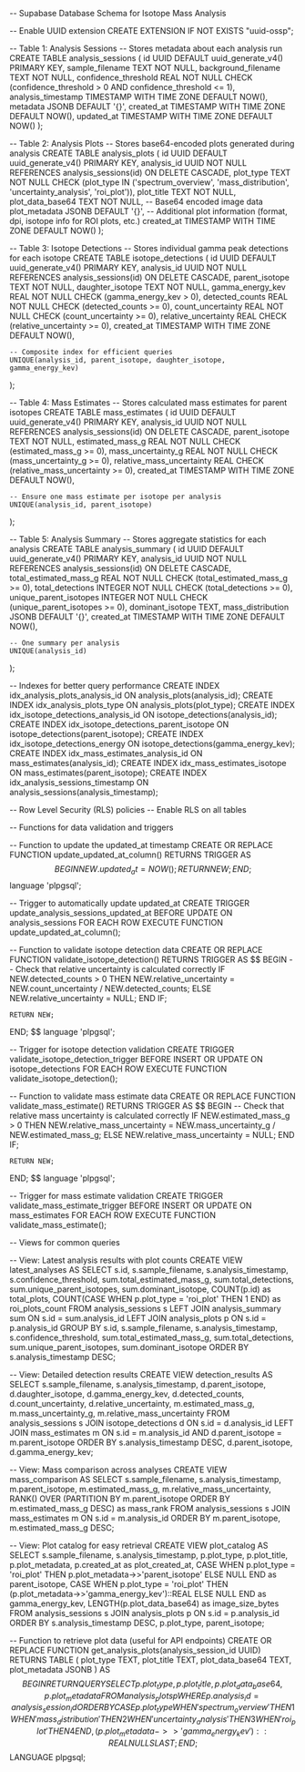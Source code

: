 -- Supabase Database Schema for Isotope Mass Analysis

-- Enable UUID extension
CREATE EXTENSION IF NOT EXISTS "uuid-ossp";

-- Table 1: Analysis Sessions
-- Stores metadata about each analysis run
CREATE TABLE analysis_sessions (
    id UUID DEFAULT uuid_generate_v4() PRIMARY KEY,
    sample_filename TEXT NOT NULL,
    background_filename TEXT NOT NULL,
    confidence_threshold REAL NOT NULL CHECK (confidence_threshold > 0 AND confidence_threshold <= 1),
    analysis_timestamp TIMESTAMP WITH TIME ZONE DEFAULT NOW(),
    metadata JSONB DEFAULT '{}',
    created_at TIMESTAMP WITH TIME ZONE DEFAULT NOW(),
    updated_at TIMESTAMP WITH TIME ZONE DEFAULT NOW()
);

-- Table 2: Analysis Plots
-- Stores base64-encoded plots generated during analysis
CREATE TABLE analysis_plots (
    id UUID DEFAULT uuid_generate_v4() PRIMARY KEY,
    analysis_id UUID NOT NULL REFERENCES analysis_sessions(id) ON DELETE CASCADE,
    plot_type TEXT NOT NULL CHECK (plot_type IN ('spectrum_overview', 'mass_distribution', 'uncertainty_analysis', 'roi_plot')),
    plot_title TEXT NOT NULL,
    plot_data_base64 TEXT NOT NULL, -- Base64 encoded image data
    plot_metadata JSONB DEFAULT '{}', -- Additional plot information (format, dpi, isotope info for ROI plots, etc.)
    created_at TIMESTAMP WITH TIME ZONE DEFAULT NOW()
);

-- Table 3: Isotope Detections
-- Stores individual gamma peak detections for each isotope
CREATE TABLE isotope_detections (
    id UUID DEFAULT uuid_generate_v4() PRIMARY KEY,
    analysis_id UUID NOT NULL REFERENCES analysis_sessions(id) ON DELETE CASCADE,
    parent_isotope TEXT NOT NULL,
    daughter_isotope TEXT NOT NULL,
    gamma_energy_kev REAL NOT NULL CHECK (gamma_energy_kev > 0),
    detected_counts REAL NOT NULL CHECK (detected_counts >= 0),
    count_uncertainty REAL NOT NULL CHECK (count_uncertainty >= 0),
    relative_uncertainty REAL CHECK (relative_uncertainty >= 0),
    created_at TIMESTAMP WITH TIME ZONE DEFAULT NOW(),
    
    -- Composite index for efficient queries
    UNIQUE(analysis_id, parent_isotope, daughter_isotope, gamma_energy_kev)
);

-- Table 4: Mass Estimates
-- Stores calculated mass estimates for parent isotopes
CREATE TABLE mass_estimates (
    id UUID DEFAULT uuid_generate_v4() PRIMARY KEY,
    analysis_id UUID NOT NULL REFERENCES analysis_sessions(id) ON DELETE CASCADE,
    parent_isotope TEXT NOT NULL,
    estimated_mass_g REAL NOT NULL CHECK (estimated_mass_g >= 0),
    mass_uncertainty_g REAL NOT NULL CHECK (mass_uncertainty_g >= 0),
    relative_mass_uncertainty REAL CHECK (relative_mass_uncertainty >= 0),
    created_at TIMESTAMP WITH TIME ZONE DEFAULT NOW(),
    
    -- Ensure one mass estimate per isotope per analysis
    UNIQUE(analysis_id, parent_isotope)
);

-- Table 5: Analysis Summary
-- Stores aggregate statistics for each analysis
CREATE TABLE analysis_summary (
    id UUID DEFAULT uuid_generate_v4() PRIMARY KEY,
    analysis_id UUID NOT NULL REFERENCES analysis_sessions(id) ON DELETE CASCADE,
    total_estimated_mass_g REAL NOT NULL CHECK (total_estimated_mass_g >= 0),
    total_detections INTEGER NOT NULL CHECK (total_detections >= 0),
    unique_parent_isotopes INTEGER NOT NULL CHECK (unique_parent_isotopes >= 0),
    dominant_isotope TEXT,
    mass_distribution JSONB DEFAULT '{}',
    created_at TIMESTAMP WITH TIME ZONE DEFAULT NOW(),
    
    -- One summary per analysis
    UNIQUE(analysis_id)
);

-- Indexes for better query performance
CREATE INDEX idx_analysis_plots_analysis_id ON analysis_plots(analysis_id);
CREATE INDEX idx_analysis_plots_type ON analysis_plots(plot_type);
CREATE INDEX idx_isotope_detections_analysis_id ON isotope_detections(analysis_id);
CREATE INDEX idx_isotope_detections_parent_isotope ON isotope_detections(parent_isotope);
CREATE INDEX idx_isotope_detections_energy ON isotope_detections(gamma_energy_kev);
CREATE INDEX idx_mass_estimates_analysis_id ON mass_estimates(analysis_id);
CREATE INDEX idx_mass_estimates_isotope ON mass_estimates(parent_isotope);
CREATE INDEX idx_analysis_sessions_timestamp ON analysis_sessions(analysis_timestamp);

-- Row Level Security (RLS) policies
-- Enable RLS on all tables

-- Functions for data validation and triggers

-- Function to update the updated_at timestamp
CREATE OR REPLACE FUNCTION update_updated_at_column()
RETURNS TRIGGER AS $$
BEGIN
    NEW.updated_at = NOW();
    RETURN NEW;
END;
$$ language 'plpgsql';

-- Trigger to automatically update updated_at
CREATE TRIGGER update_analysis_sessions_updated_at 
    BEFORE UPDATE ON analysis_sessions 
    FOR EACH ROW EXECUTE FUNCTION update_updated_at_column();

-- Function to validate isotope detection data
CREATE OR REPLACE FUNCTION validate_isotope_detection()
RETURNS TRIGGER AS $$
BEGIN
    -- Check that relative uncertainty is calculated correctly
    IF NEW.detected_counts > 0 THEN
        NEW.relative_uncertainty = NEW.count_uncertainty / NEW.detected_counts;
    ELSE
        NEW.relative_uncertainty = NULL;
    END IF;
    
    RETURN NEW;
END;
$$ language 'plpgsql';

-- Trigger for isotope detection validation
CREATE TRIGGER validate_isotope_detection_trigger
    BEFORE INSERT OR UPDATE ON isotope_detections
    FOR EACH ROW EXECUTE FUNCTION validate_isotope_detection();

-- Function to validate mass estimate data
CREATE OR REPLACE FUNCTION validate_mass_estimate()
RETURNS TRIGGER AS $$
BEGIN
    -- Check that relative mass uncertainty is calculated correctly
    IF NEW.estimated_mass_g > 0 THEN
        NEW.relative_mass_uncertainty = NEW.mass_uncertainty_g / NEW.estimated_mass_g;
    ELSE
        NEW.relative_mass_uncertainty = NULL;
    END IF;
    
    RETURN NEW;
END;
$$ language 'plpgsql';

-- Trigger for mass estimate validation
CREATE TRIGGER validate_mass_estimate_trigger
    BEFORE INSERT OR UPDATE ON mass_estimates
    FOR EACH ROW EXECUTE FUNCTION validate_mass_estimate();

-- Views for common queries

-- View: Latest analysis results with plot counts
CREATE VIEW latest_analyses AS
SELECT 
    s.id,
    s.sample_filename,
    s.analysis_timestamp,
    s.confidence_threshold,
    sum.total_estimated_mass_g,
    sum.total_detections,
    sum.unique_parent_isotopes,
    sum.dominant_isotope,
    COUNT(p.id) as total_plots,
    COUNT(CASE WHEN p.plot_type = 'roi_plot' THEN 1 END) as roi_plots_count
FROM analysis_sessions s
LEFT JOIN analysis_summary sum ON s.id = sum.analysis_id
LEFT JOIN analysis_plots p ON s.id = p.analysis_id
GROUP BY s.id, s.sample_filename, s.analysis_timestamp, s.confidence_threshold,
         sum.total_estimated_mass_g, sum.total_detections, sum.unique_parent_isotopes, sum.dominant_isotope
ORDER BY s.analysis_timestamp DESC;

-- View: Detailed detection results
CREATE VIEW detection_results AS
SELECT 
    s.sample_filename,
    s.analysis_timestamp,
    d.parent_isotope,
    d.daughter_isotope,
    d.gamma_energy_kev,
    d.detected_counts,
    d.count_uncertainty,
    d.relative_uncertainty,
    m.estimated_mass_g,
    m.mass_uncertainty_g,
    m.relative_mass_uncertainty
FROM analysis_sessions s
JOIN isotope_detections d ON s.id = d.analysis_id
LEFT JOIN mass_estimates m ON s.id = m.analysis_id AND d.parent_isotope = m.parent_isotope
ORDER BY s.analysis_timestamp DESC, d.parent_isotope, d.gamma_energy_kev;

-- View: Mass comparison across analyses
CREATE VIEW mass_comparison AS
SELECT 
    s.sample_filename,
    s.analysis_timestamp,
    m.parent_isotope,
    m.estimated_mass_g,
    m.relative_mass_uncertainty,
    RANK() OVER (PARTITION BY m.parent_isotope ORDER BY m.estimated_mass_g DESC) as mass_rank
FROM analysis_sessions s
JOIN mass_estimates m ON s.id = m.analysis_id
ORDER BY m.parent_isotope, m.estimated_mass_g DESC;

-- View: Plot catalog for easy retrieval
CREATE VIEW plot_catalog AS
SELECT 
    s.sample_filename,
    s.analysis_timestamp,
    p.plot_type,
    p.plot_title,
    p.plot_metadata,
    p.created_at as plot_created_at,
    CASE 
        WHEN p.plot_type = 'roi_plot' THEN p.plot_metadata->>'parent_isotope'
        ELSE NULL
    END as parent_isotope,
    CASE 
        WHEN p.plot_type = 'roi_plot' THEN (p.plot_metadata->>'gamma_energy_kev')::REAL
        ELSE NULL
    END as gamma_energy_kev,
    LENGTH(p.plot_data_base64) as image_size_bytes
FROM analysis_sessions s
JOIN analysis_plots p ON s.id = p.analysis_id
ORDER BY s.analysis_timestamp DESC, p.plot_type, parent_isotope;

-- Function to retrieve plot data (useful for API endpoints)
CREATE OR REPLACE FUNCTION get_analysis_plots(analysis_session_id UUID)
RETURNS TABLE (
    plot_type TEXT,
    plot_title TEXT,
    plot_data_base64 TEXT,
    plot_metadata JSONB
) AS $$
BEGIN
    RETURN QUERY
    SELECT 
        p.plot_type,
        p.plot_title,
        p.plot_data_base64,
        p.plot_metadata
    FROM analysis_plots p
    WHERE p.analysis_id = analysis_session_id
    ORDER BY 
        CASE p.plot_type
            WHEN 'spectrum_overview' THEN 1
            WHEN 'mass_distribution' THEN 2
            WHEN 'uncertainty_analysis' THEN 3
            WHEN 'roi_plot' THEN 4
        END,
        (p.plot_metadata->>'gamma_energy_kev')::REAL NULLS LAST;
END;
$$ LANGUAGE plpgsql;